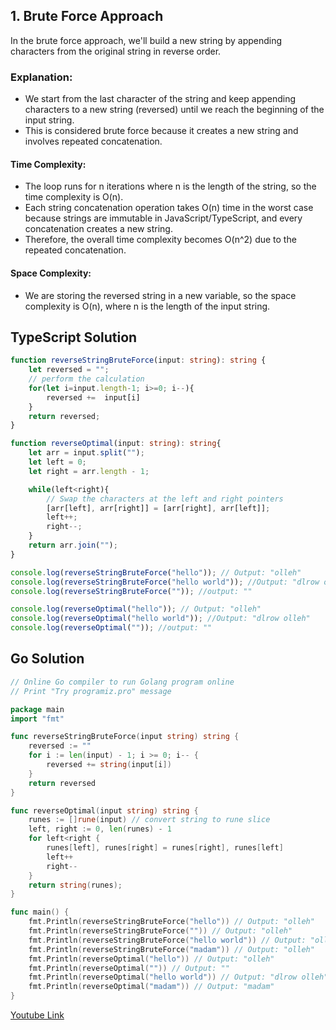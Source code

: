 ## 1. Brute Force Approach

In the brute force approach, we'll build a new string by appending characters from the original string in reverse order.

### Explanation:
- We start from the last character of the string and keep appending characters to a new string (reversed) until we reach the beginning of the input string.
- This is considered brute force because it creates a new string and involves repeated concatenation.

#### Time Complexity:
- The loop runs for n iterations where n is the length of the string, so the time complexity is O(n).
- Each string concatenation operation takes O(n) time in the worst case because strings are immutable in JavaScript/TypeScript, and every concatenation creates a new string.
- Therefore, the overall time complexity becomes O(n^2) due to the repeated concatenation.

#### Space Complexity:
- We are storing the reversed string in a new variable, so the space complexity is O(n), where n is the length of the input string.



## TypeScript Solution

```ts
function reverseStringBruteForce(input: string): string {
    let reversed = "";
    // perform the calculation
    for(let i=input.length-1; i>=0; i--){
        reversed +=  input[i]
    }
    return reversed;
}

function reverseOptimal(input: string): string{
    let arr = input.split("");
    let left = 0;
    let right = arr.length - 1;

    while(left<right){
        // Swap the characters at the left and right pointers
        [arr[left], arr[right]] = [arr[right], arr[left]];
        left++;
        right--;
    }
    return arr.join("");
}

console.log(reverseStringBruteForce("hello")); // Output: "olleh"
console.log(reverseStringBruteForce("hello world")); //Output: "dlrow olleh"
console.log(reverseStringBruteForce("")); //output: ""

console.log(reverseOptimal("hello")); // Output: "olleh"
console.log(reverseOptimal("hello world")); //Output: "dlrow olleh"
console.log(reverseOptimal("")); //output: ""
```

## Go Solution

```go
// Online Go compiler to run Golang program online
// Print "Try programiz.pro" message

package main
import "fmt"

func reverseStringBruteForce(input string) string {
    reversed := ""
    for i := len(input) - 1; i >= 0; i-- {
        reversed += string(input[i])
    }
    return reversed
}

func reverseOptimal(input string) string {
    runes := []rune(input) // convert string to rune slice
    left, right := 0, len(runes) - 1
    for left<right {
        runes[left], runes[right] = runes[right], runes[left]
        left++
        right--
    }
    return string(runes);
}

func main() {
    fmt.Println(reverseStringBruteForce("hello")) // Output: "olleh"
    fmt.Println(reverseStringBruteForce("")) // Output: "olleh"
    fmt.Println(reverseStringBruteForce("hello world")) // Output: "olleh"
    fmt.Println(reverseStringBruteForce("madam")) // Output: "olleh"
    fmt.Println(reverseOptimal("hello")) // Output: "olleh"
    fmt.Println(reverseOptimal("")) // Output: ""
    fmt.Println(reverseOptimal("hello world")) // Output: "dlrow olleh"
    fmt.Println(reverseOptimal("madam")) // Output: "madam"
}

```

[Youtube Link](https://www.youtube.com/watch?v=aRa0rTWAFQ0)
